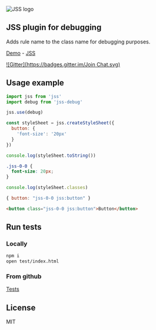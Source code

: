 ![JSS logo](http://avatars1.githubusercontent.com/u/9503099?v=3&s=60)

## JSS plugin for debugging

Adds rule name to the class name for debugging purposes.

[Demo](http://jsstyles.github.io/jss-examples/index.html#plugin-jss-debug) -
[JSS](https://github.com/jsstyles/jss)

[![Gitter](https://badges.gitter.im/Join Chat.svg)](https://gitter.im/jsstyles/jss?utm_source=badge&utm_medium=badge&utm_campaign=pr-badge&utm_content=badge)


## Usage example

```javascript
import jss from 'jss'
import debug from 'jss-debug'

jss.use(debug)

const styleSheet = jss.createStyleSheet({
  button: {
    'font-size': '20px'
  }
})
```

```javascript
console.log(styleSheet.toString())
```
```css
.jss-0-0 {
  font-size: 20px;
}
```

```javascript
console.log(styleSheet.classes)
```
```javascript
{ button: "jss-0-0 jss:button" }
```

```html
<button class="jss-0-0 jss:button">Button</button>
```


## Run tests

### Locally

```bash
npm i
open test/index.html
```

### From github

[Tests](https://jsstyles.github.com/jss-debug/test)


## License

MIT
